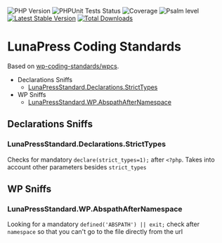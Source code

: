 <p align="left">
    <img src="https://img.shields.io/badge/PHP-%3E%3D8.3-8892BF?logo=php"  alt="PHP Version"/>
    <img src="https://github.com/onepixnet/wp-coding-standards/actions/workflows/unit-tests.yml/badge.svg" alt="PHPUnit Tests Status"/>
    <img src="https://coveralls.io/repos/github/onepixnet/wp-coding-standards/badge.svg?branch=main"  alt="Coverage"/>
    <img src="https://img.shields.io/badge/psalm-level%201-blue"  alt="Psalm level"/>
    <a href="https://packagist.org/packages/onepix/wp-coding-standards"><img src="https://img.shields.io/packagist/v/onepix/wp-coding-standards" alt="Latest Stable Version"></a>
    <a href="https://packagist.org/packages/onepix/wp-coding-standards"><img src="https://img.shields.io/packagist/dt/onepix/wp-coding-standards" alt="Total Downloads"></a>
</p>


# LunaPress Coding Standards

Based on [wp-coding-standards/wpcs](https://github.com/WordPress/WordPress-Coding-Standards).

- Declarations Sniffs
  - [LunaPressStandard.Declarations.StrictTypes](#lunapressdeclarationsstricttypes)
- WP Sniffs
  - [LunaPressStandard.WP.AbspathAfterNamespace](#lunapresswpabspathafternamespace)

## Declarations Sniffs

### LunaPressStandard.Declarations.StrictTypes

Checks for mandatory `declare(strict_types=1);` after `<?php`. Takes into account other parameters besides `strict_types`

## WP Sniffs

### LunaPressStandard.WP.AbspathAfterNamespace

Looking for a mandatory `defined('ABSPATH') || exit;` check after `namespace` so that you can't go to the file directly from the url
